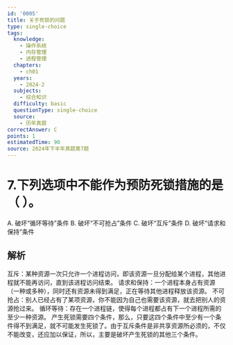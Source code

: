 ```yaml
---
id: '0005'
title: 关于死锁的问题
type: single-choice
tags:
  knowledge:
    - 操作系统
    - 内存管理
    - 进程管理
  chapters:
    - ch01
  years:
    - 2024-2
  subjects:
    - 综合知识
  difficulty: basic
  questionType: single-choice
  source:
    - 历年真题
correctAnswer: C
points: 1
estimatedTime: 90
source: 2024年下半年真题第7题
---
```

# 7.下列选项中不能作为预防死锁措施的是（ ）。

A. 破坏“循环等待”条件
B. 破坏“不可抢占”条件
C. 破坏“互斥”条件
D. 破坏“请求和保持”条件

## 解析

互斥：某种资源一次只允许一个进程访问，即该资源一旦分配给某个进程，其他进程就不能再访问，直到该进程访问结束。
请求和保持：一个进程本身占有资源（一种或多种），同时还有资源未得到满足，正在等待其他进程释放该资源。
不可抢占：别人已经占有了某项资源，你不能因为自己也需要该资源，就去把别人的资源抢过来。
循环等待：存在一个进程链，使得每个进程都占有下一个进程所需的至少一种资源。
产生死锁需要四个条件，那么，只要这四个条件中至少有一个条件得不到满足，就不可能发生死锁了。由于互斥条件是非共享资源所必须的，不仅不能改变，还应加以保证，所以，主要是破坏产生死锁的其他三个条件。
